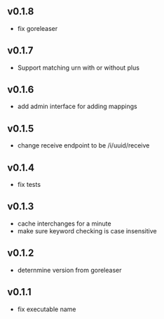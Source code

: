 v0.1.8
----------
 * fix goreleaser

v0.1.7
----------
 * Support matching urn with or without plus

v0.1.6
----------
 * add admin interface for adding mappings

v0.1.5
----------
 * change receive endpoint to be /i/uuid/receive

v0.1.4
----------
 * fix tests

v0.1.3
----------
 * cache interchanges for a minute
 * make sure keyword checking is case insensitive

v0.1.2
----------
 * deternmine version from goreleaser

v0.1.1
----------
 * fix executable name

